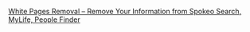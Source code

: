 
[White Pages Removal – Remove Your Information from Spokeo Search, MyLife, People Finder](https://www.freecodecamp.org/news/white-pages-removal-remove-information-spokeo-peoplefinder-whitepages-opt-out)
